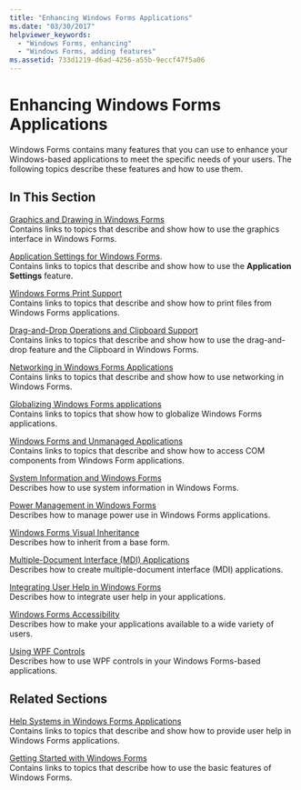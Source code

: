 ```yaml
---
title: "Enhancing Windows Forms Applications"
ms.date: "03/30/2017"
helpviewer_keywords: 
  - "Windows Forms, enhancing"
  - "Windows Forms, adding features"
ms.assetid: 733d1219-d6ad-4256-a55b-9eccf47f5a06
---
```

# Enhancing Windows Forms Applications
Windows Forms contains many features that you can use to enhance your Windows-based applications to meet the specific needs of your users. The following topics describe these features and how to use them.  
  
## In This Section  
 [Graphics and Drawing in Windows Forms](../../../../docs/framework/winforms/advanced/graphics-and-drawing-in-windows-forms.md)  
 Contains links to topics that describe and show how to use the graphics interface in Windows Forms.  
  
 [Application Settings for Windows Forms](../../../../docs/framework/winforms/advanced/application-settings-for-windows-forms.md).  
 Contains links to topics that describe and show how to use the **Application Settings** feature.  
  
 [Windows Forms Print Support](../../../../docs/framework/winforms/advanced/windows-forms-print-support.md)  
 Contains links to topics that describe and show how to print files from Windows Forms applications.  
  
 [Drag-and-Drop Operations and Clipboard Support](../../../../docs/framework/winforms/advanced/drag-and-drop-operations-and-clipboard-support.md)  
 Contains links to topics that describe and show how to use the drag-and-drop feature and the Clipboard in Windows Forms.  
  
 [Networking in Windows Forms Applications](../../../../docs/framework/winforms/advanced/networking-in-windows-forms-applications.md)  
 Contains links to topics that describe and show how to use networking in Windows Forms.  
  
 [Globalizing Windows Forms applications](../../../../docs/framework/winforms/advanced/globalizing-windows-forms.md)  
 Contains links to topics that show how to globalize Windows Forms applications.  
  
 [Windows Forms and Unmanaged Applications](../../../../docs/framework/winforms/advanced/windows-forms-and-unmanaged-applications.md)  
 Contains links to topics that describe and show how to access COM components from Windows Form applications.  
  
 [System Information and Windows Forms](../../../../docs/framework/winforms/advanced/system-information-and-windows-forms.md)  
 Describes how to use system information in Windows Forms.  
  
 [Power Management in Windows Forms](../../../../docs/framework/winforms/advanced/power-management-in-windows-forms.md)  
 Describes how to manage power use in Windows Forms applications.  
  
 [Windows Forms Visual Inheritance](../../../../docs/framework/winforms/advanced/windows-forms-visual-inheritance.md)  
 Describes how to inherit from a base form.  
  
 [Multiple-Document Interface (MDI) Applications](../../../../docs/framework/winforms/advanced/multiple-document-interface-mdi-applications.md)  
 Describes how to create multiple-document interface (MDI) applications.  
  
 [Integrating User Help in Windows Forms](../../../../docs/framework/winforms/advanced/integrating-user-help-in-windows-forms.md)  
 Describes how to integrate user help in your applications.  
  
 [Windows Forms Accessibility](../../../../docs/framework/winforms/advanced/windows-forms-accessibility.md)  
 Describes how to make your applications available to a wide variety of users.  
  
 [Using WPF Controls](../../../../docs/framework/winforms/advanced/using-wpf-controls.md)  
 Describes how to use WPF controls in your Windows Forms-based applications.  
  
## Related Sections  
 [Help Systems in Windows Forms Applications](../../../../docs/framework/winforms/advanced/help-systems-in-windows-forms-applications.md)  
 Contains links to topics that describe and show how to provide user help in Windows Forms applications.  
  
 [Getting Started with Windows Forms](../../../../docs/framework/winforms/getting-started-with-windows-forms.md)  
 Contains links to topics that describe how to use the basic features of Windows Forms.

